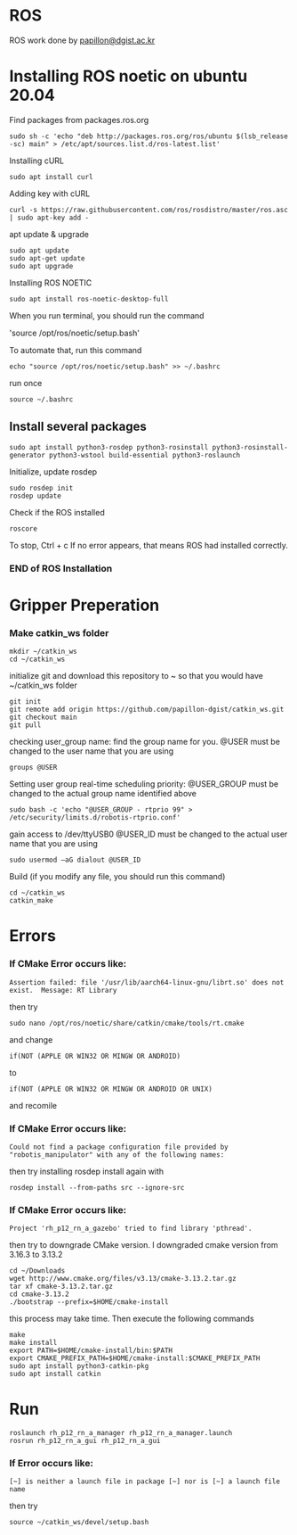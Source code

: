 # ROS
ROS work done by papillon@dgist.ac.kr

# Installing ROS noetic on ubuntu 20.04
Find packages from packages.ros.org

`sudo sh -c 'echo "deb http://packages.ros.org/ros/ubuntu $(lsb_release -sc) main" > /etc/apt/sources.list.d/ros-latest.list'`

Installing cURL

`sudo apt install curl`

Adding key with cURL

`curl -s https://raw.githubusercontent.com/ros/rosdistro/master/ros.asc | sudo apt-key add -`

apt update & upgrade

    sudo apt update
    sudo apt-get update
    sudo apt upgrade

Installing ROS NOETIC

`sudo apt install ros-noetic-desktop-full`

When you run terminal, you should run the command

'source /opt/ros/noetic/setup.bash'

To automate that, run this command

`echo "source /opt/ros/noetic/setup.bash" >> ~/.bashrc`

run once

`source ~/.bashrc`

## Install several packages

`sudo apt install python3-rosdep python3-rosinstall python3-rosinstall-generator python3-wstool build-essential python3-roslaunch`

Initialize, update rosdep

    sudo rosdep init
    rosdep update

Check if the ROS installed

`roscore`

To stop, Ctrl + c
If no error appears, that means ROS had installed correctly.

### END of ROS Installation



# Gripper Preperation
### Make catkin_ws folder

    mkdir ~/catkin_ws
    cd ~/catkin_ws

initialize git and download this repository to ~ so that you would have ~/catkin_ws folder

    git init
    git remote add origin https://github.com/papillon-dgist/catkin_ws.git
    git checkout main
    git pull

checking user_group name: find the group name for you. @USER must be changed to the user name that you are using

`groups @USER`

Setting user group real-time scheduling priority: @USER_GROUP must be changed to the actual group name identified above

`sudo bash -c 'echo "@USER_GROUP - rtprio 99" > /etc/security/limits.d/robotis-rtprio.conf'`

gain access to /dev/ttyUSB0 @USER_ID must be changed to the actual user name that you are using

`sudo usermod –aG dialout @USER_ID`

Build (if you modify any file, you should run this command)

    cd ~/catkin_ws
    catkin_make

# Errors

### If CMake Error occurs like:

`Assertion failed: file '/usr/lib/aarch64-linux-gnu/librt.so' does not exist.  Message: RT Library`

then try

`sudo nano /opt/ros/noetic/share/catkin/cmake/tools/rt.cmake`

and change

`if(NOT (APPLE OR WIN32 OR MINGW OR ANDROID)`

to

`if(NOT (APPLE OR WIN32 OR MINGW OR ANDROID OR UNIX)`

and recomile

### If CMake Error occurs like:

`Could not find a package configuration file provided by "robotis_manipulator" with any of the following names:`

then try installing rosdep install again with 

`rosdep install --from-paths src --ignore-src`

### If CMake Error occurs like:

`Project 'rh_p12_rn_a_gazebo' tried to find library 'pthread'.`

then try to downgrade CMake version. I downgraded cmake version from 3.16.3 to 3.13.2

    cd ~/Downloads
    wget http://www.cmake.org/files/v3.13/cmake-3.13.2.tar.gz
    tar xf cmake-3.13.2.tar.gz
    cd cmake-3.13.2
    ./bootstrap --prefix=$HOME/cmake-install

this process may take time. Then execute the following commands

    make
    make install
    export PATH=$HOME/cmake-install/bin:$PATH
    export CMAKE_PREFIX_PATH=$HOME/cmake-install:$CMAKE_PREFIX_PATH
    sudo apt install python3-catkin-pkg
    sudo apt install catkin

# Run

    roslaunch rh_p12_rn_a_manager rh_p12_rn_a_manager.launch
    rosrun rh_p12_rn_a_gui rh_p12_rn_a_gui

### If Error occurs like:

`[~] is neither a launch file in package [~] nor is [~] a launch file name`

then try

`source ~/catkin_ws/devel/setup.bash`

